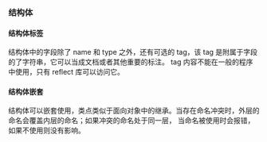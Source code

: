 ### 结构体

#### 结构体标签

结构体中的字段除了 name 和 type 之外，还有可选的 tag，该 tag 是附属于字段的了字符串，它可以当成文档或者其他重要的标注。
tag 内容不能在一般的程序中使用，只有 reflect 库可以访问它。

#### 结构体嵌套

结构体可以嵌套使用，类点类似于面向对象中的继承。当存在命名冲突时，外层的命名会覆盖内层的命名；如果冲突的命名处于同一层，
当命名被使用时会报错，如果不使用则没有影响。
